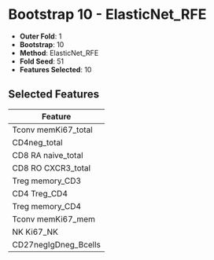 # Bootstrap 10 - ElasticNet_RFE

- **Outer Fold**: 1
- **Bootstrap**: 10
- **Method**: ElasticNet_RFE
- **Fold Seed**: 51
- **Features Selected**: 10

## Selected Features

| Feature |
|---------|
| Tconv memKi67_total |
| CD4neg_total |
| CD8 RA naive_total |
| CD8 RO CXCR3_total |
| Treg memory_CD3 |
| CD4 Treg_CD4 |
| Treg memory_CD4 |
| Tconv memKi67_mem |
| NK Ki67_NK |
| CD27negIgDneg_Bcells |
